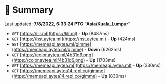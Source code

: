 # 📖 Summary
Last updated: **7/8/2022, 6:33:24 PTG "Asia/Kuala_Lumpur"**

- `GET` [https://lilr.ml](https://lilr.ml) - **Up** (8487ms)
- `GET` [https://hst.aytea.ml](https://hst.aytea.ml) - **Up** (424ms)
- `GET` [https://memeapi.aytea.ml/gimme](https://memeapi.aytea.ml/gimme) - **Down** (6262ms)
- `GET` [https://color.aytea.ml/4b31d6.png](https://color.aytea.ml/4b31d6.png) - **Up** (1703ms)
- `GET` [https://memeapi.aytea.ml](https://memeapi.aytea.ml) - **Up** (330ms)
- `GET` [https://memeapi.aytea14.repl.co/gimme](https://memeapi.aytea14.repl.co/gimme) - **Up** (830ms)
